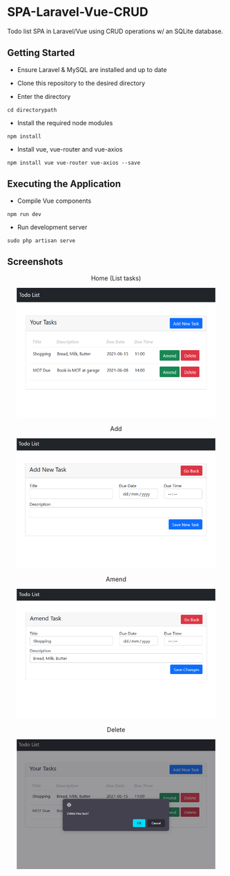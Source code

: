 # SPA-Laravel-Vue-CRUD
Todo list SPA in Laravel/Vue using CRUD operations w/ an SQLite database.

## Getting Started

* Ensure Laravel & MySQL are installed and up to date

* Clone this repository to the desired directory

* Enter the directory

```
cd directorypath
```

* Install the required node modules

```
npm install
```

* Install vue, vue-router and vue-axios

```
npm install vue vue-router vue-axios --save
```

## Executing the Application

* Compile Vue components

```
npm run dev
```

* Run development server

```
sudo php artisan serve
```

## Screenshots
<p align="center">Home (List tasks)</p>
<p align="center">
  <img width="460" height="300" src="/screenshots/list.png">
</p>
<p align="center">Add</p>
<p align="center">
  <img width="460" height="300" src="/screenshots/add.png">
</p>
<p align="center">Amend</p>
<p align="center">
  <img width="460" height="300" src="/screenshots/amend.png">
</p>
<p align="center">Delete</p>
<p align="center">
  <img width="460" height="300" src="/screenshots/delete.png">
</p>
